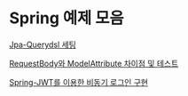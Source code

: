 # Spring 예제 모음

[Jpa-Querydsl 세팅](https://github.com/gunkims/example/tree/master/jpa-querydsl-setting)

[RequestBody와 ModelAttribute 차이점 및 테스트](https://github.com/gunkims/example/tree/master/requestbody-modelattribute-test)

[Spring-JWT를 이용한 비동기 로그인 구현](https://github.com/gunkims/spring-example/tree/master/springboot-security-jwt)

